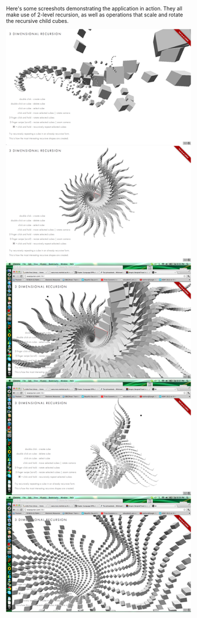 Here's some screeshots demonstrating the application in action. They all make use of 2-level recursion, as well as operations that scale and rotate the recursive child cubes.

![](images/3dr2.png)
![](images/3dr3.png)
![](images/3dr4.png)
![](images/3dr5.png)
![](images/3dr6.png)
